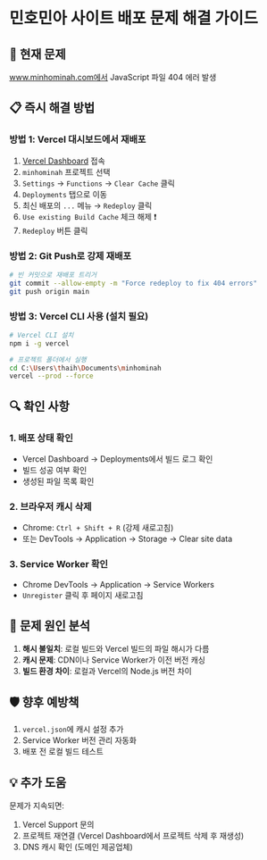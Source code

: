 # 민호민아 사이트 배포 문제 해결 가이드

## 🚨 현재 문제
www.minhominah.com에서 JavaScript 파일 404 에러 발생

## 📋 즉시 해결 방법

### 방법 1: Vercel 대시보드에서 재배포
1. [Vercel Dashboard](https://vercel.com/dashboard) 접속
2. `minhominah` 프로젝트 선택
3. `Settings` → `Functions` → `Clear Cache` 클릭
4. `Deployments` 탭으로 이동
5. 최신 배포의 `...` 메뉴 → `Redeploy` 클릭
6. `Use existing Build Cache` 체크 해제 ❗
7. `Redeploy` 버튼 클릭

### 방법 2: Git Push로 강제 재배포
```bash
# 빈 커밋으로 재배포 트리거
git commit --allow-empty -m "Force redeploy to fix 404 errors"
git push origin main
```

### 방법 3: Vercel CLI 사용 (설치 필요)
```bash
# Vercel CLI 설치
npm i -g vercel

# 프로젝트 폴더에서 실행
cd C:\Users\thaih\Documents\minhominah
vercel --prod --force
```

## 🔍 확인 사항

### 1. 배포 상태 확인
- Vercel Dashboard → Deployments에서 빌드 로그 확인
- 빌드 성공 여부 확인
- 생성된 파일 목록 확인

### 2. 브라우저 캐시 삭제
- Chrome: `Ctrl + Shift + R` (강제 새로고침)
- 또는 DevTools → Application → Storage → Clear site data

### 3. Service Worker 확인
- Chrome DevTools → Application → Service Workers
- `Unregister` 클릭 후 페이지 새로고침

## 📝 문제 원인 분석
1. **해시 불일치**: 로컬 빌드와 Vercel 빌드의 파일 해시가 다름
2. **캐시 문제**: CDN이나 Service Worker가 이전 버전 캐싱
3. **빌드 환경 차이**: 로컬과 Vercel의 Node.js 버전 차이

## 🛡️ 향후 예방책
1. `vercel.json`에 캐시 설정 추가
2. Service Worker 버전 관리 자동화
3. 배포 전 로컬 빌드 테스트

## 💡 추가 도움
문제가 지속되면:
1. Vercel Support 문의
2. 프로젝트 재연결 (Vercel Dashboard에서 프로젝트 삭제 후 재생성)
3. DNS 캐시 확인 (도메인 제공업체)
